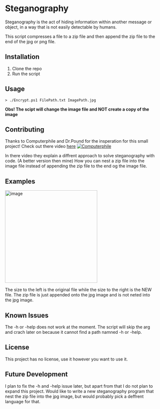 # Steganography

Steganography is the act of hiding information within another message or object, in a way that is not easily detectable by humans.

This script compresses a file to a zip file and then append the zip file to the end of the jpg or png file.

## Installation

1. Clone the repo
2. Run the script

## Usage

``` 
> ./Encrypt.ps1 FilePath.txt ImagePath.jpg
```

**Obs! The scipt will change the image file and NOT create a copy of the image**

## Contributing
Thanks to Computerphile and Dr.Pound for the insperation for this small project! Check out there video <a href="https://www.youtube.com/watch?v=TWEXCYQKyDc&t=255s">here</a>
<a href="https://www.youtube.com/watch?v=TWEXCYQKyDc&t=255s"><img src="https://img.youtube.com/vi/TWEXCYQKyDc/maxresdefault.jpg" alt="Computerphile"></a>

In there video they explain a diffrent approach to solve steganography with code. (A better version then mine) How you can nest a zip file into the image file instead of appending the zip file to the end og the image file.

## Examples
<img width="305" alt="image" src="https://user-images.githubusercontent.com/50596493/224512183-5d5e0323-d8fc-4d3a-87ee-e8667dbc9224.png">

The size to the left is the original file while the size to the right is the NEW file.
The zip file is just appended onto the jpg image and is not neted into the jpg image.

## Known Issues
The -h or -help does not work at the moment. The script will skip the arg and crach later on because it cannot find a path namned -h or -help.

## License
This project has no license, use it however you want to use it.

## Future Development
I plan to fix the -h and -help issue later, but apart from that I do not plan to expand this project. Would like to write a new steganography program that nest the zip file into the jpg image, but would probably pick a deffrent language for that.
